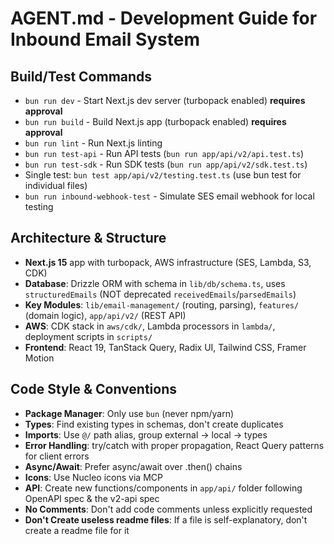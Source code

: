 # AGENT.md - Development Guide for Inbound Email System

## Build/Test Commands
- `bun run dev` - Start Next.js dev server (turbopack enabled) **requires approval**
- `bun run build` - Build Next.js app (turbopack enabled) **requires approval**  
- `bun run lint` - Run Next.js linting
- `bun run test-api` - Run API tests (`bun run app/api/v2/api.test.ts`)
- `bun run test-sdk` - Run SDK tests (`bun run app/api/v2/sdk.test.ts`)
- Single test: `bun test app/api/v2/testing.test.ts` (use bun test for individual files)
- `bun run inbound-webhook-test` - Simulate SES email webhook for local testing

## Architecture & Structure
- **Next.js 15** app with turbopack, AWS infrastructure (SES, Lambda, S3, CDK)
- **Database**: Drizzle ORM with schema in `lib/db/schema.ts`, uses `structuredEmails` (NOT deprecated `receivedEmails`/`parsedEmails`)
- **Key Modules**: `lib/email-management/` (routing, parsing), `features/` (domain logic), `app/api/v2/` (REST API)
- **AWS**: CDK stack in `aws/cdk/`, Lambda processors in `lambda/`, deployment scripts in `scripts/`
- **Frontend**: React 19, TanStack Query, Radix UI, Tailwind CSS, Framer Motion

## Code Style & Conventions
- **Package Manager**: Only use `bun` (never npm/yarn)
- **Types**: Find existing types in schemas, don't create duplicates
- **Imports**: Use `@/` path alias, group external → local → types
- **Error Handling**: try/catch with proper propagation, React Query patterns for client errors
- **Async/Await**: Prefer async/await over .then() chains
- **Icons**: Use Nucleo icons via MCP
- **API**: Create new functions/components in `app/api/` folder following OpenAPI spec & the v2-api spec
- **No Comments**: Don't add code comments unless explicitly requested
- **Don't Create useless readme files**: If a file is self-explanatory, don't create a readme file for it
